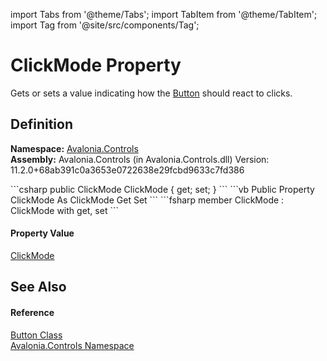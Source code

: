 import Tabs from '@theme/Tabs'; 
import TabItem from '@theme/TabItem'; 
import Tag from '@site/src/components/Tag'; 

# ClickMode Property


Gets or sets a value indicating how the <a href="T_Avalonia_Controls_Button">Button</a> should react to clicks.



## Definition
**Namespace:** <a href="N_Avalonia_Controls">Avalonia.Controls</a>  
**Assembly:** Avalonia.Controls (in Avalonia.Controls.dll) Version: 11.2.0+68ab391c0a3653e0722638e29fcbd9633c7fd386

<Tabs groupId="api-code-preview">
<TabItem value="csharp" label="C#">
```csharp
public ClickMode ClickMode { get; set; }
```
</TabItem>
<TabItem value="vb" label="VB">
```vb
Public Property ClickMode As ClickMode
	Get
	Set
```
</TabItem>
<TabItem value="fsharp" label="F#">
```fsharp
member ClickMode : ClickMode with get, set
```
</TabItem>
</Tabs>



#### Property Value
<a href="T_Avalonia_Controls_ClickMode">ClickMode</a>

## See Also


#### Reference
<a href="T_Avalonia_Controls_Button">Button Class</a>  
<a href="N_Avalonia_Controls">Avalonia.Controls Namespace</a>  

